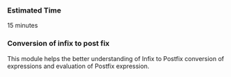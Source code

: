 ### Estimated Time
15 minutes

### Conversion of infix to post fix

This module helps the better understanding of Infix to Postfix conversion of expressions and evaluation of Postfix expression. 
